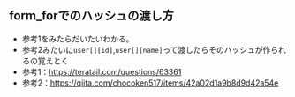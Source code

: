 ## form_forでのハッシュの渡し方
- 参考1をみたらだいたいわかる。
- 参考2みたいに`user[][id]`,`user[][name]`って渡したらそのハッシュが作られるの覚えとく
- 参考1：https://teratail.com/questions/63361
- 参考2：https://qiita.com/chocoken517/items/42a02d1a9b8d9d42a54e



